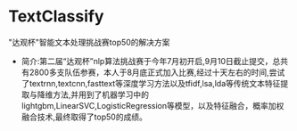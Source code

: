 # TextClassify
"达观杯"智能文本处理挑战赛top50的解决方案

* 简介:第二届“达观杯”nlp算法挑战赛于今年7月初开启,9月10日截止提交，总共有2800多支队伍参赛，本人于8月底正式加入比赛,经过十天左右的时间,尝试了textrnn,textcnn,fasttext等深度学习方法以及tfidf,lsa,lda等传统文本特征提取与降维方法,并用到了机器学习中的lightgbm,LinearSVC,LogisticRegression等模型，以及特征融合，概率加权融合技术,最终取得了top50的成绩。
